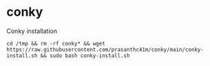 # conky
Conky installation

`cd /tmp && rm -rf conky* && wget https://raw.githubusercontent.com/prasanthc41m/conky/main/conky-install.sh && sudo bash conky-install.sh`
